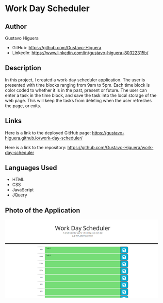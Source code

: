 # Work Day Scheduler

## Author
Gustavo Higuera
* GitHub: https://github.com/Gustavo-Higuera
* LinkedIn: https://www.linkedin.com/in/gustavo-higuera-80322315b/


## Description

In this project, I created a work-day scheduler application. The user is presented with time blocks ranging from 9am to 5pm. Each time block is color coded to whether it is in the past, present or future. The user can enter a task in the time block, and save the task into the local storage of the web page. This will keep the tasks from deleting when the user refreshes the page, or exits. 


## Links

Here is a link to the deployed GitHub page:
https://gustavo-higuera.github.io/work-day-scheduler/

Here is a link to the repository:
https://github.com/Gustavo-Higuera/work-day-scheduler

## Languages Used
- HTML
- CSS
- JavaScript
- JQuery


## Photo of the Application
![screenshot 1](./assets/images/2022-07-26.png)
